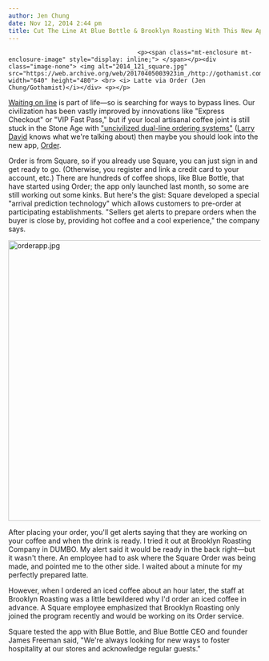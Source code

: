 ```yaml
---
author: Jen Chung
date: Nov 12, 2014 2:44 pm
title: Cut The Line At Blue Bottle & Brooklyn Roasting With This New App
---
```


	
										<p><span class="mt-enclosure mt-enclosure-image" style="display: inline;"> </span></p><div class="image-none"> <img alt="2014_121_square.jpg" src="https://web.archive.org/web/20170405003923im_/http://gothamist.com/attachments/jen/2014_121_square.jpg" width="640" height="480"> <br> <i> Latte via Order (Jen Chung/Gothamist)</i></div> <p></p>

<p><a href="https://web.archive.org/web/20170405003923/http://gothamist.com/2012/11/06/how_to_wait_on_line.php">Waiting on line</a> is part of life&#x2014;so is searching for ways to bypass lines. Our civilization has been vastly improved by innovations like &quot;Express Checkout&quot; or &quot;VIP Fast Pass,&quot; but if your local artisanal coffee joint is still stuck in the Stone Age with <a href="https://web.archive.org/web/20170405003923/http://gothamist.com/2014/03/12/best_coffee_shops_nyc.php">&quot;uncivilized dual-line ordering systems&quot;</a> (<a href="https://web.archive.org/web/20170405003923/https://www.youtube.com/watch?v=xrWiWrhID4o">Larry David</a> knows what we&apos;re talking about) then maybe you should look into the new app, <a href="https://web.archive.org/web/20170405003923/https://squareup.com/order">Order</a>.</p>

<p>Order is from Square, so if you already use Square, you can just sign in and get ready to go. (Otherwise, you register and link a credit card to your account, etc.) There are hundreds of coffee shops, like Blue Bottle, that have started using Order; the app only launched last month, so some are still working out some kinks. But here&apos;s the gist: Square developed a special &quot;arrival prediction technology&quot; which allows customers to pre-order at participating establishments. &quot;Sellers get alerts to prepare orders when the buyer is close by, providing hot coffee and a cool experience,&quot; the company says.</p>

<p><span class="mt-enclosure mt-enclosure-image" style="display: inline;"> <img alt="orderapp.jpg" src="https://web.archive.org/web/20170405003923im_/http://gothamist.com/attachments/jen/orderapp.jpg" width="640" height="559" class="image-none"> </span></p>

<p>After placing your order, you&apos;ll get alerts saying that they are working on your coffee and when the drink is ready. I tried it out at Brooklyn Roasting Company in DUMBO. My alert said it would be ready in the back right&#x2014;but it wasn&apos;t there. An employee had to ask where the Square Order was being made, and pointed me to the other side. I waited about a minute for my perfectly prepared latte.</p>

<p>However, when I ordered an iced coffee about an hour later, the staff at Brooklyn Roasting was a little bewildered why I&apos;d order an iced coffee in advance. A Square employee emphasized that Brooklyn Roasting only joined the program recently and would be working on its Order service.</p>

<p>Square tested the app with Blue Bottle, and Blue Bottle CEO and founder James Freeman said, &quot;We&apos;re always looking for new ways to foster hospitality at our stores and acknowledge regular guests.&quot;</p>					
										
									
				